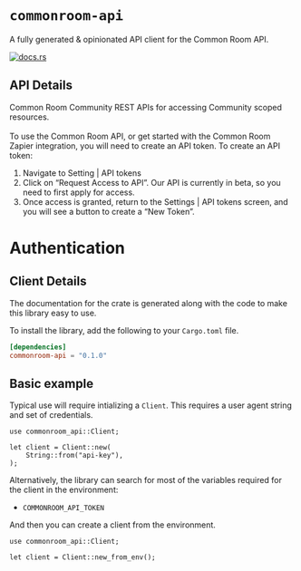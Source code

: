 # `commonroom-api`

A fully generated & opinionated API client for the Common Room API.

[![docs.rs](https://docs.rs/commonroom-api/badge.svg)](https://docs.rs/commonroom-api)

## API Details

Common Room Community REST APIs for accessing Community scoped resources.
<br/><br/>
To use the Common Room API, or get started with the Common Room Zapier integration, you will need to create an API token.
To create an API token:
<ol>
  <li>Navigate to Setting | API tokens
  <li>Click on “Request Access to API”. Our API is currently in beta, so you need to first apply for access.
  <li>Once access is granted, return to the Settings | API tokens screen, and you will see a button to create a “New Token”.
</ol>

# Authentication

<!-- ReDoc-Inject: <security-definitions> -->






## Client Details



The documentation for the crate is generated
along with the code to make this library easy to use.


To install the library, add the following to your `Cargo.toml` file.

```toml
[dependencies]
commonroom-api = "0.1.0"
```

## Basic example

Typical use will require intializing a `Client`. This requires
a user agent string and set of credentials.

```rust,no_run
use commonroom_api::Client;

let client = Client::new(
    String::from("api-key"),
);
```

Alternatively, the library can search for most of the variables required for
the client in the environment:

- `COMMONROOM_API_TOKEN`


And then you can create a client from the environment.

```rust,no_run
use commonroom_api::Client;

let client = Client::new_from_env();
```
